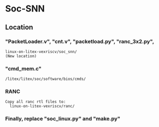 # Soc-SNN
## Location
### "PacketLoader.v", "cnt.v", "packetload.py", "ranc_3x2.py", 
```Shell
linux-on-litex-vexriscv/soc_snn/
(New location)
```
### "cmd_mem.c" 
```Shell
/litex/litex/soc/software/bios/cmds/
```

### RANC
```Shell
Copy all ranc rtl files to:
  linux-on-litex-vexriscv/ranc/
```

### Finally, replace "soc_linux.py" and "make.py"
